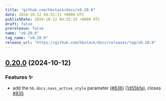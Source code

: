 ```yaml
---
title: "github.com/hbstack/docs/v0.20.0"
date: 2024-10-12 04:52:11 +0000 UTC
publishDate: 2024-10-12 04:52:24 +0000 UTC
draft: false
prerelease: false
name: "v0.20.0"
tag_name: "v0.20.0"
release_url: "https://github.com/hbstack/docs/releases/tag/v0.20.0"
---
```


## [0.20.0](https://github.com/hbstack/docs/compare/v0.19.0...v0.20.0) (2024-10-12)


### Features ✨

* add the `hb.docs.navs_active_style` parameter ([#836](https://github.com/hbstack/docs/issues/836)) ([1d55bfa](https://github.com/hbstack/docs/commit/1d55bfa3dd8b4dda5af28c7b6577a7375d060d7c)), closes [#835](https://github.com/hbstack/docs/issues/835)

